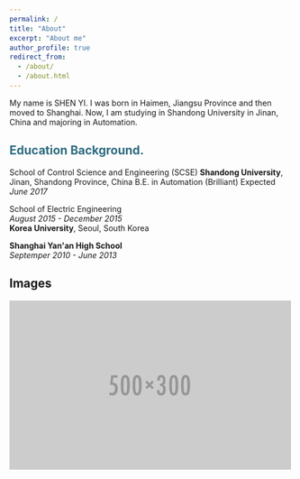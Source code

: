 ```yaml
---
permalink: /
title: "About"
excerpt: "About me"
author_profile: true
redirect_from: 
  - /about/
  - /about.html
---
```


My name is SHEN YI. I was born in Haimen, Jiangsu Province and then moved to Shanghai. Now, I am studying in Shandong University in Jinan, China and majoring in Automation.

<h2 style="color: #2e6c80;">Education Background.</h2>
School of Control Science and Engineering (SCSE)                                                                 
<strong>Shandong University</strong>, Jinan, Shandong Province, China                                       
B.E. in Automation (Brilliant)                                                 
Expected <i>June 2017</i>

School of Electric Engineering                                                                               
<i>August 2015 - December 2015</i><br>
<strong>Korea University</strong>, Seoul, South Korea

<strong>Shanghai Yan'an High School</strong><br>
<i>Septemper 2010 - June 2013</i>

## Images
![alt text](/images/500x300.png "Logo Title Text 1")

